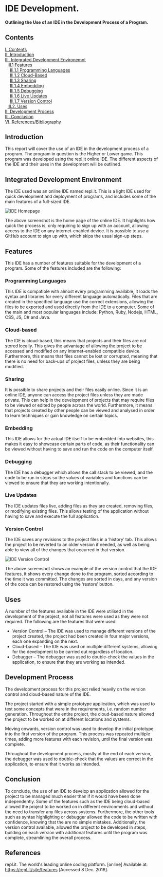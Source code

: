 # IDE Development.
#### Outlining the Use of an IDE in the Development Process of a Program.
## Contents
[I. Contents](#contents)   
[II. Introduction](#introduction)   
[III. Integrated Development Environemnt](#introduction)   
&nbsp;&nbsp;[III.1 Features](#introduction)  
&nbsp;&nbsp;&nbsp;&nbsp;[III.1.1 Programming Languages](#introduction)   
&nbsp;&nbsp;&nbsp;&nbsp;[III.1.2 Cloud-Based](#introduction)   
&nbsp;&nbsp;&nbsp;&nbsp;[III.1.3 Sharing](#introduction)   
&nbsp;&nbsp;&nbsp;&nbsp;[III.1.4 Embedding](#introduction)   
&nbsp;&nbsp;&nbsp;&nbsp;[III.1.5 Debugging](#introduction)   
&nbsp;&nbsp;&nbsp;&nbsp;[III.1.6 Live Updates](#introduction)   
&nbsp;&nbsp;&nbsp;&nbsp;[III.1.7 Version Control](#introduction)   
&nbsp;&nbsp;[III.2. Uses](#introduction)   
[II. Development Process](#introduction)   
[III. Conclusion](#conclusion)   
[VI. References/Bibliography](#references)   

## Introduction
This report will cover the use of an IDE in the development process of a program. The program in question is the Higher or Lower game. This program was developed using the repl.it online IDE. The different aspects of the IDE and their uses in the development will be outlined.  

## Integrated Development Environment
The IDE used was an online IDE named repl.it. This is a light IDE used for quick development and deployment of programs, and includes some of the main features of a full-sized IDE. 

![IDE Homepage](https://i.imgur.com/M68cSY2.png)

The above screenshot is the home page of the online IDE. It highlights how quick the process is, only requiring to sign up with an account, allowing access to the IDE on any internet-enabled device. It is possible to use a GitHub account to sign up with, which skips the usual sign-up steps.

## Features
This IDE has a number of features suitable for the development of a program. Some of the features included are the following:
### Programming Languages
This IDE is compatible with almost every programming available, it loads the syntax and libraries for every different language automatically. Files that are created in the specified language use the correct extensions, allowing the files to be exported and used directly from the IDE to a computer.  Some of the main and most popular languages include: Python, Ruby, Nodejs, HTML, CSS, JS, C# and Java. 

### Cloud-based
The IDE is cloud-based, this means that projects and their files are not stored locally. This gives the advantage of allowing the project to be accessed and modified on any internet-enabled compatible device. Furthermore, this means that files cannot be lost or corrupted, meaning that there is no need for back-ups of project files, unless they are being modified. 

### Sharing
It is possible to share projects and their files easily online. Since it is an online IDE, anyone can access the project files unless they are made private. This can help in the development of projects that may require files to be viewed or edited by people across the world. Furthermore, it means that projects created by other people can be viewed and analysed in order to learn techniques or gain knowledge on certain topics. 

### Embedding
This IDE allows for the actual IDE itself to be embedded into websites, this makes it easy to showcase certain parts of code, as their functionality can be viewed without having to save and run the code on the computer itself.

### Debugging 
The IDE has a debugger which allows the call stack to be viewed, and the code to be run in steps so the values of variables and functions can be viewed to ensure that they are working intentionally.

### Live Updates
The IDE updates files live, adding files as they are created, removing files, or modifying existing files. This allows testing of the application without having to save and execute the full application.  

### Version Control
The IDE saves any revisions to the project files in a ‘history’ tab. This allows the project to be reverted to an older version if needed, as well as being able to view all of the changes that occurred in that version.

![IDE Version Control](https://i.imgur.com/bBWEzz8.png)
 
The above screenshot shows an example of the version control that the IDE features, it shows every change done to the program, sorted according to the time it was committed. The changes are sorted in days, and any version of the code can be restored using the ‘restore’ button.
 
## Uses
A number of the features available in the IDE were utilised in the development of the project, not all features were used as they were not required. The following are the features that were used:

+ Version Control – The IDE was used to manage different versions of the project created, the project had been created in four major versions, each one expanding on the next.
+ Cloud-based – The IDE was used on multiple different systems, allowing for the development to be carried out regardless of location.
+ Debugger – The debugger was used to double-check the values in the application, to ensure that they are working as intended.

## Development Process
The development process for this project relied heavily on the version control and cloud-based nature of the IDE.

The project started with a simple prototype application, which was used to test some concepts that were in the requirements, i.e. random number generation. Throughout the entire project, the cloud-based nature allowed the project to be worked on at different locations and systems.

Moving onwards, version control was used to develop the initial prototype into the first version of the program. This process was repeated multiple times, adding more features with each revision, until the final version was complete.

Throughout the development process, mostly at the end of each version, the debugger was used to double-check that the values are correct in the application, to ensure that it works as intended.

## Conclusion
To conclude, the use of an IDE to develop an application allowed for the project to be managed much easier than if it would have been done independently. Some of the features such as the IDE being cloud-based allowed the project to be worked on in different environments and without the need to transfer any files across systems. Furthermore, the other tools such as syntax highlighting or debugger allowed the code to be written with confidence, knowing that the are no simple mistakes. Additionally, the version control available, allowed the project to be developed in steps, building on each version with additional features until the program was complete, streamlining the overall process.

## References
repl.it. The world's leading online coding platform. [online] Available at: https://repl.it/site/features [Accessed 8 Dec. 2018].



